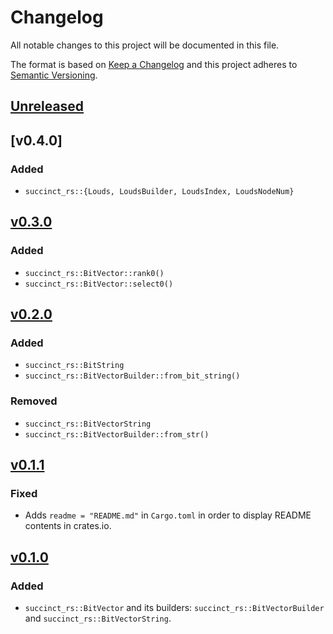 # Changelog
All notable changes to this project will be documented in this file.

The format is based on [Keep a Changelog](http://keepachangelog.com/en/1.0.0/)
and this project adheres to [Semantic Versioning](http://semver.org/spec/v2.0.0.html).

## [Unreleased]

## [v0.4.0]

### Added
- `succinct_rs::{Louds, LoudsBuilder, LoudsIndex, LoudsNodeNum}`

## [v0.3.0]

### Added
- `succinct_rs::BitVector::rank0()`
- `succinct_rs::BitVector::select0()`

## [v0.2.0]

### Added
- `succinct_rs::BitString`
- `succinct_rs::BitVectorBuilder::from_bit_string()`

### Removed
- `succinct_rs::BitVectorString`
- `succinct_rs::BitVectorBuilder::from_str()`

## [v0.1.1]

### Fixed
- Adds `readme = "README.md"` in `Cargo.toml` in order to display README contents in crates.io.

## [v0.1.0]

### Added
- `succinct_rs::BitVector` and its builders: `succinct_rs::BitVectorBuilder` and `succinct_rs::BitVectorString`.

[Unreleased]: https://github.com/laysakura/succinct.rs/compare/v0.3.0...HEAD
[v0.3.0]: https://github.com/laysakura/succinct.rs/compare/v0.2.0...v0.3.0
[v0.2.0]: https://github.com/laysakura/succinct.rs/compare/v0.1.1...v0.2.0
[v0.1.1]: https://github.com/laysakura/succinct.rs/compare/v0.1.0...v0.1.1
[v0.1.0]: https://github.com/laysakura/succinct.rs/compare/3d425b4...v0.1.0
